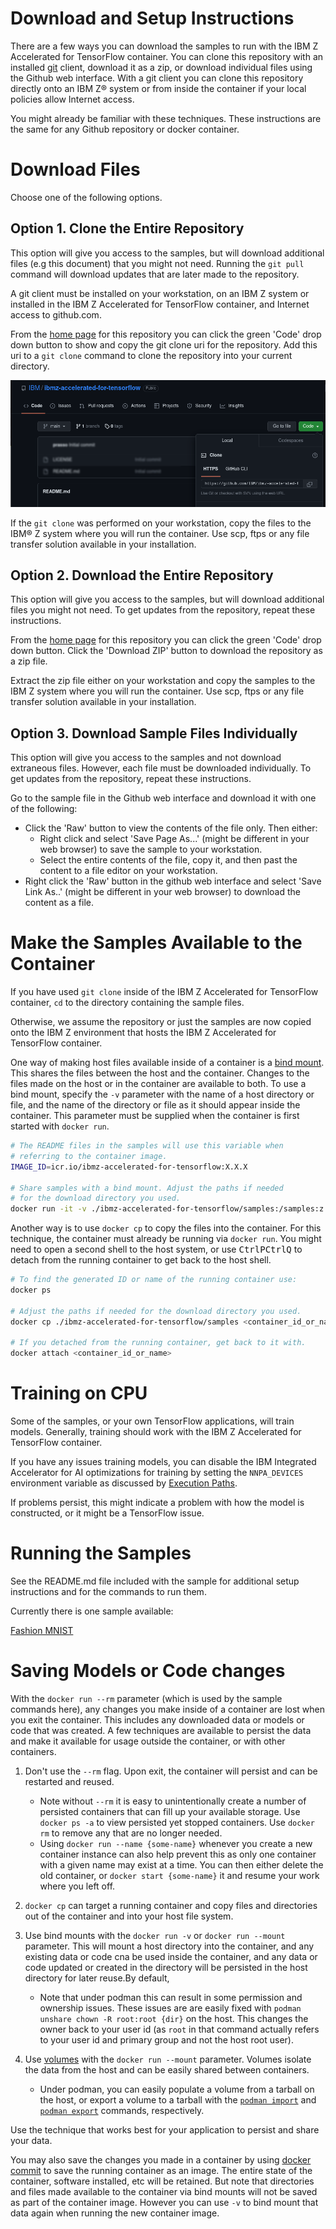 <!-- markdownlint-disable MD033 -->

# Download and Setup Instructions

There are a few ways you can download the samples to run with the IBM Z
Accelerated for TensorFlow container. You can clone this repository with an
installed [git](https://git-scm.com) client, download it as a zip, or download
individual files using the Github web interface. With a git client you can clone
this repository directly onto an IBM Z&reg; system or from inside the container
if your local policies allow Internet access.

You might already be familiar with these techniques. These instructions are the
same for any Github repository or docker container.

# Download Files

Choose one of the following options.

## Option 1. Clone the Entire Repository

This option will give you access to the samples, but will download additional
files (e.g this document) that you might not need. Running the `git pull`
command will download updates that are later made to the repository.

A git client must be installed on your workstation, on an IBM Z system or
installed in the IBM Z Accelerated for TensorFlow container, and Internet access
to github.com.

From the [home page] for this repository you can click the green 'Code' drop
down button to show and copy the git clone uri for the repository. Add this uri
to a `git clone` command to clone the repository into your current directory.

![Github repository green code drop down button](github-green-code-button-dropdown.png)

If the `git clone` was performed on your workstation, copy the files to the
IBM&reg; Z system where you will run the container. Use scp, ftps or any file
transfer solution available in your installation.

## Option 2. Download the Entire Repository

This option will give you access to the samples, but will download additional
files you might not need. To get updates from the repository, repeat these
instructions.

From the [home page] for this repository you can click the green 'Code' drop
down button. Click the 'Download ZIP' button to download the repository as a zip
file.

Extract the zip file either on your workstation and copy the samples to the IBM
Z system where you will run the container. Use scp, ftps or any file transfer
solution available in your installation.

## Option 3. Download Sample Files Individually

This option will give you access to the samples and not download extraneous
files. However, each file must be downloaded individually. To get updates from
the repository, repeat these instructions.

Go to the sample file in the Github web interface and download it with one of
the following:

- Click the 'Raw' button to view the contents of the file only. Then either:
  - Right click and select 'Save Page As...' (might be different in your web
    browser) to save the sample to your workstation.
  - Select the entire contents of the file, copy it, and then past the content
    to a file editor on your workstation.
- Right click the 'Raw' button in the github web interface and select 'Save Link
  As..' (might be different in your web browser) to download the content as a
  file.

# Make the Samples Available to the Container

If you have used `git clone` inside of the IBM Z Accelerated for TensorFlow
container, `cd` to the directory containing the sample files.

Otherwise, we assume the repository or just the samples are now copied onto the
IBM Z environment that hosts the IBM Z Accelerated for TensorFlow container.

One way of making host files available inside of a container is a
[bind mount](https://docs.docker.com/storage/bind-mounts/). This shares the
files between the host and the container. Changes to the files made on the host
or in the container are available to both. To use a bind mount, specify the `-v`
parameter with the name of a host directory or file, and the name of the
directory or file as it should appear inside the container. This parameter must
be supplied when the container is first started with `docker run`.

```bash
# The README files in the samples will use this variable when
# referring to the container image.
IMAGE_ID=icr.io/ibmz-accelerated-for-tensorflow:X.X.X

# Share samples with a bind mount. Adjust the paths if needed
# for the download directory you used.
docker run -it -v ./ibmz-accelerated-for-tensorflow/samples:/samples:z $IMAGE_ID /bin/bash
```

Another way is to use `docker cp` to copy the files into the container. For this
technique, the container must already be running via `docker run`. You might
need to open a second shell to the host system, or use
<kbd>Ctrl</kbd><kbd>P</kbd><kbd>Ctrl</kbd><kbd>Q</kbd> to detach from the
running container to get back to the host shell.

```bash
# To find the generated ID or name of the running container use:
docker ps

# Adjust the paths if needed for the download directory you used.
docker cp ./ibmz-accelerated-for-tensorflow/samples <container_id_or_name>:/samples

# If you detached from the running container, get back to it with.
docker attach <container_id_or_name>
```

# Training on CPU

Some of the samples, or your own TensorFlow applications, will train models.
Generally, training should work with the IBM Z Accelerated for TensorFlow
container.

If you have any issues training models, you can disable the IBM Integrated
Accelerator for AI optimizations for training by setting the `NNPA_DEVICES`
environment variable as discussed by
[Execution Paths](../README.md#execution-paths).

If problems persist, this might indicate a problem with how the model is
constructed, or it might be a TensorFlow issue.

# Running the Samples

See the README.md file included with the sample for additional setup
instructions and for the commands to run them.

Currently there is one sample available:

[Fashion MNIST](fashion-mnist)

# Saving Models or Code changes

With the `docker run --rm` parameter (which is used by the sample commands
here), any changes you make inside of a container are lost when you exit the
container. This includes any downloaded data or models or code that was created.
A few techniques are available to persist the data and make it available for
usage outside the container, or with other containers.

1. Don't use the `--rm` flag. Upon exit, the container will persist and can be
   restarted and reused.

   - Note without `--rm` it is easy to unintentionally create a number of
     persisted containers that can fill up your available storage. Use
     `docker ps -a` to view persisted yet stopped containers. Use `docker rm` to
     remove any that are no longer needed.
   - Using `docker run --name {some-name}` whenever you create a new container
     instance can also help prevent this as only one container with a given name
     may exist at a time. You can then either delete the old container, or
     `docker start {some-name}` it and resume your work where you left off.

2. `docker cp` can target a running container and copy files and directories out
   of the container and into your host file system.
3. Use bind mounts with the `docker run -v` or `docker run --mount` parameter.
   This will mount a host directory into the container, and any existing data or
   code cna be used inside the container, and any data or code updated or
   created in the directory will be persisted in the host directory for later
   reuse.By default,

   - Note that under podman this can result in some permission and ownership
     issues. These issues are are easily fixed with
     `podman unshare chown -R root:root {dir}` on the host. This changes the
     owner back to your user id (as `root` in that command actually refers to
     your user id and primary group and not the host root user).

4. Use [volumes](https://docs.docker.com/storage/volumes/) with the
   `docker run --mount` parameter. Volumes isolate the data from the host and
   can be easily shared between containers.

   - Under podman, you can easily populate a volume from a tarball on the host,
     or export a volume to a tarball with the
     [`podman import`](https://docs.podman.io/en/latest/markdown/podman-volume-import.1.html)
     and
     [`podman export`](https://docs.podman.io/en/latest/markdown/podman-volume-export.1.html)
     commands, respectively.

Use the technique that works best for your application to persist and share your
data.

You may also save the changes you made in a container by using
[docker commit](https://docs.docker.com/engine/reference/commandline/commit/) to
save the running container as an image. The entire state of the container,
software installed, etc will be retained. But note that directories and files
made available to the container via bind mounts will not be saved as part of the
container image. However you can use `-v` to bind mount that data again when
running the new container image.

<!--
Data that Tensorflow downloads into the container will be stored under the
`.cache` directory in the home directory of the current user
(`/home/ibm-user/.cache`). Persisting this data with a bind mount or volume
will allow you to reuse that data and avoid downloading it again.
-->

<!-- reference links -->

[home page]: https://github.com/IBM/ibmz-accelerated-for-tensorflow
